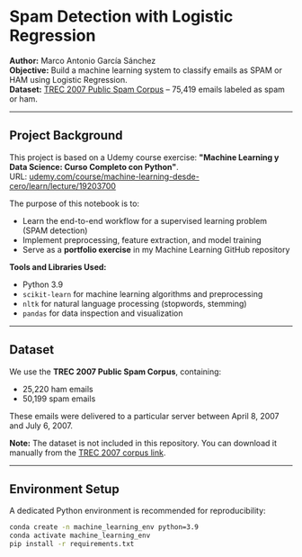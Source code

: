 # Spam Detection with Logistic Regression

**Author:** Marco Antonio García Sánchez  
**Objective:** Build a machine learning system to classify emails as SPAM or HAM using Logistic Regression.  
**Dataset:** [TREC 2007 Public Spam Corpus](http://plg.uwaterloo.ca/~gvcormac/trec07/) – 75,419 emails labeled as spam or ham.  

---

## Project Background

This project is based on a Udemy course exercise: **"Machine Learning y Data Science: Curso Completo con Python"**.  
URL: [udemy.com/course/machine-learning-desde-cero/learn/lecture/19203700](http://udemy.com/course/machine-learning-desde-cero/learn/lecture/19203700)  

The purpose of this notebook is to:

- Learn the end-to-end workflow for a supervised learning problem (SPAM detection)  
- Implement preprocessing, feature extraction, and model training  
- Serve as a **portfolio exercise** in my Machine Learning GitHub repository  

**Tools and Libraries Used:**

- Python 3.9  
- `scikit-learn` for machine learning algorithms and preprocessing  
- `nltk` for natural language processing (stopwords, stemming)  
- `pandas` for data inspection and visualization  

---

## Dataset

We use the **TREC 2007 Public Spam Corpus**, containing:

- 25,220 ham emails  
- 50,199 spam emails  

These emails were delivered to a particular server between April 8, 2007 and July 6, 2007.  

**Note:** The dataset is not included in this repository. You can download it manually from the [TREC 2007 corpus link](http://plg.uwaterloo.ca/~gvcormac/trec07/).

---

## Environment Setup

A dedicated Python environment is recommended for reproducibility:

```bash
conda create -n machine_learning_env python=3.9
conda activate machine_learning_env
pip install -r requirements.txt
